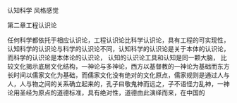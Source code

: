 认知科学 风格感觉

第二章工程认识论

任何科学都依托于相应认识论，工程认识论比科学认识论，具有工程的可实现性，认知科学的认识论与科学的认识论不同，认知科学的认识论是关于本体的认识论，而科学的认识论是本体论的认识论， 认知的认识论工具和认知是同一颗大脑，
比较文化揭示底层文化结构，一神论与多神论，西方以基督教的一神论为基础而东方长时间以儒家文化为基础，而儒家文化没有绝对的文化原点，儒家规则是通过人与人，人与物之间的关系确立起来的，孔子曰敬鬼神而远之，子不语怪力乱神，一神论用圣经为原点的道德标准，具有绝对性，道德由此演绎而来，在中国的